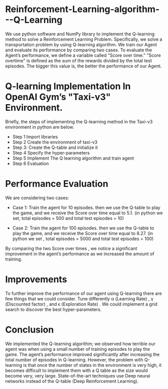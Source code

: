 # Reinforcement-Learning-algorithm---Q-Learning
We use python software and NumPy library to implement the Q-learning method to solve a Reinforcement Learning Problem. 
Specifically, we solve a transportation problem by using Q-learning algorithm. We train our Agent and evaluate its performance by comparing two cases. 
To evaluate the Agent’s performance, we define a variable called "Score over time." "Score overtime" is defined as the sum of the rewards divided by
the total test episodes. The bigger this value is, the better the performance of our Agent.

# Q-learning Implementation In OpenAI Gym’s "Taxi-v3" Environment.

Briefly, the steps of implementing the Q-learning method in the Taxi-v3 environment in python are below.
- Step 1 Import libraries
- Step 2 Create the environment of taxi-v3
- Step 3: Create the Q-table and initialize it
- Step 4 Specify the hyper-parameters
- Step 5 Implement The Q learning algorithm and train agent
- Step 6 Evaluation


# Performance Evaluation

We are considering two cases:

- Case 1: Train the agent for 10 episodes.
then we use the Q-table to play the game, and we receive the Score over time equal to 5.1.
(in python we set, total episodes = 500 and total test episodes = 10)

- Case 2: Train the agent for 100 episodes.
then we use the Q-table to play the game, and we receive the Score over time equal to 8.27.
(in python we set , total episodes = 5000 and total test episodes = 100)

By comparing the two Score over times , we notice a significant improvement in the agent’s performance
as we increased the amount of training.

# Improvements
To further improve the performance of our agent using Q-learning there are few things that we could consider.
Tune differently α (Learning Rate) , γ (Discounted factor) , and ϵ (Exploration Rate) . We could
implement a grid search to discover the best hyper-parameters.


# Conclusion
We implemented the Q-learning algorithm; we observed how terrible our agent was when using a
small number of training episodes to play the game. The agent’s performance improved significantly
after increasing the total number of episodes in Q-learning. However, the problem with Q-learning
is that once the number of states in the environment is very high, it becomes difficult to implement
them with a Q table as the size would become very, very large. State-of-the-art techniques use Deep
neural networks instead of the Q-table (Deep Reinforcement Learning).
